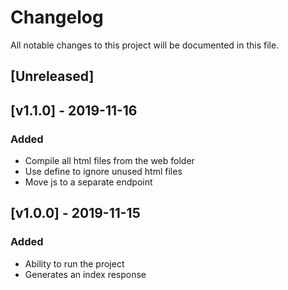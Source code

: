 # Changelog

All notable changes to this project will be documented in this file.

## [Unreleased]

## [v1.1.0] - 2019-11-16
### Added

- Compile all html files from the web folder
- Use define to ignore unused html files
- Move js to a separate endpoint


## [v1.0.0] - 2019-11-15
### Added

- Ability to run the project
- Generates an index response
